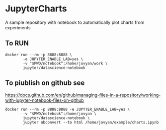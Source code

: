 # JupyterCharts

A sample repository with notebook to automatically plot charts from experiments


## To RUN

```
docker run --rm -p 8888:8888 \
        -e JUPYTER_ENABLE_LAB=yes \
        -v "$PWD/notebook":/home/jovyan/work \
        jupyter/datascience-notebook
```


## To piublish on github see

https://docs.github.com/en/github/managing-files-in-a-repository/working-with-jupyter-notebook-files-on-github



```
docker run --rm -p 8888:8888 -e JUPYTER_ENABLE_LAB=yes \
        -v "$PWD/notebook":/home/jovyan \
        jupyter/datascience-notebook \
        jupyter nbconvert --to html /home/jovyan/example/charts.ipynb
```
